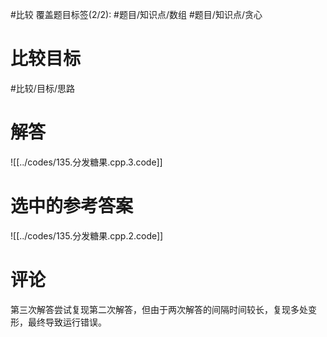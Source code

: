 #比较
覆盖题目标签(2/2): #题目/知识点/数组 #题目/知识点/贪心

# 比较目标

#比较/目标/思路

# 解答

![[../codes/135.分发糖果.cpp.3.code]]

# 选中的参考答案

![[../codes/135.分发糖果.cpp.2.code]]

# 评论

第三次解答尝试复现第二次解答，但由于两次解答的间隔时间较长，复现多处变形，最终导致运行错误。